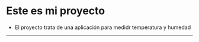 # Este  es  mi proyecto
* El  proyecto  trata  de una  aplicación  para medidr temperatura  y  humedad
***
